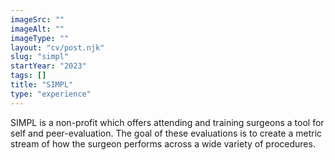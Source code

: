 ```yaml
---
imageSrc: ""
imageAlt: ""
imageType: ""
layout: "cv/post.njk"
slug: "simpl"
startYear: "2023"
tags: []
title: "SIMPL"
type: "experience"
---
```

SIMPL is a non-profit which offers attending and training surgeons a tool for self and peer-evaluation.  The goal of these evaluations is to create a metric stream of how the surgeon performs across a wide variety of procedures.

